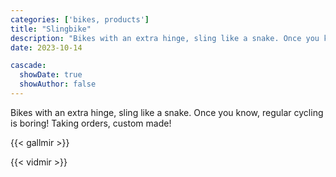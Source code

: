 ```yaml
---
categories: ['bikes, products']
title: "Slingbike"
description: "Bikes with an extra hinge, sling like a snake. Once you know, regular cycling is boring! Taking orders, custom made!"
date: 2023-10-14

cascade:
  showDate: true
  showAuthor: false
---
```


Bikes with an extra hinge, sling like a snake. Once you know, regular cycling is boring! Taking orders, custom made!

{{< gallmir >}}

{{< vidmir >}}
